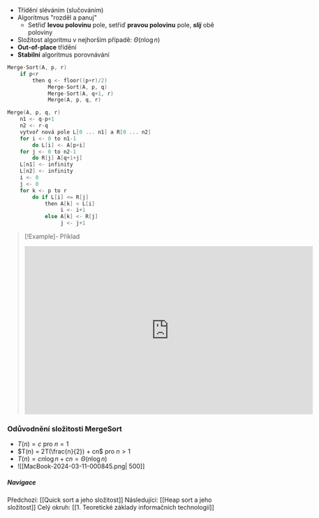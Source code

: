 - Třídění sléváním (slučováním)
- Algoritmus "rozděl a panuj"
	- Setřiď **levou polovinu** pole, setřiď **pravou polovinu** pole, ***slij*** obě poloviny
- Složitost algoritmu v nejhorším případě: $\Theta (n \log n)$
- **Out-of-place** třídění
- **Stabilní** algoritmus porovnávání
```C
Merge-Sort(A, p, r)
	if p<r
		then q <- floor((p+r)/2)
			 Merge-Sort(A, p, q)
			 Merge-Sort(A, q+1, r)
			 Merge(A, p, q, r)
```
```C
Merge(A, p, q, r)
	n1 <- q-p+1
	n2 <- r-q
	vytvoř nová pole L[0 ... n1] a R[0 ... n2]
	for i <- 0 to n1-1
		do L[i] <- A[p+i]
	for j <- 0 to n2-1
		do R[j] A[q+1+j]
	L[n1] <- infinity
	L[n2] <- infinity
	i <- 0
	j <- 0
	for k <- p to r
		do if L[i] <= R[j]
			then A[k] < L[i]
				 i <- i+1
			else A[k] <- R[j]
				 j <- j+1
```

>[!Example]- Příklad
><iframe width="660" height="385" src="https://www.youtube.com/embed/4VqmGXwpLqc?si=7f0Q0lqEHMbtTjAc" title="YouTube video player" frameborder="0" allow="accelerometer; autoplay; clipboard-write; encrypted-media; gyroscope; picture-in-picture; web-share" referrerpolicy="strict-origin-when-cross-origin" allowfullscreen></iframe>

### Odůvodnění složitosti MergeSort
- $T(n) = c$ pro $n = 1$
- $T(n) = 2T(\frac{n}{2}) + cn$ pro $n > 1$
- $T(n) = cn \log n + cn = \Theta (n \log n)$
- ![[MacBook-2024-03-11-000845.png| 500]]

##### Navigace
Předchozí:  [[Quick sort a jeho složitost]]
Následující: [[Heap sort a jeho složitost]]
Celý okruh: [[1. Teoretické základy informačních technologií]]